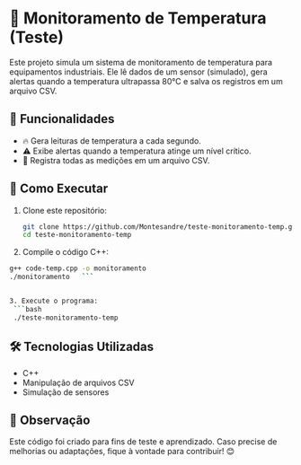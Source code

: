 # 🚀 Monitoramento de Temperatura (Teste)

Este projeto simula um sistema de monitoramento de temperatura para equipamentos industriais. Ele lê dados de um sensor (simulado), gera alertas quando a temperatura ultrapassa 80°C e salva os registros em um arquivo CSV.

## 📌 Funcionalidades
- 🔥 Gera leituras de temperatura a cada segundo.
- ⚠️ Exibe alertas quando a temperatura atinge um nível crítico.
- 📝 Registra todas as medições em um arquivo CSV.

## 🔧 Como Executar
1. Clone este repositório:
   ```bash
   git clone https://github.com/Montesandre/teste-monitoramento-temp.git
   cd teste-monitoramento-temp
   ```
2. Compile o código C++: 
  ```bash
g++ code-temp.cpp -o monitoramento
./monitoramento   ```


3. Execute o programa:
   ```bash
   ./teste-monitoramento-temp
   ```

## 🛠️ Tecnologias Utilizadas
- C++
- Manipulação de arquivos CSV
- Simulação de sensores

## 📌 Observação
Este código foi criado para fins de teste e aprendizado. Caso precise de melhorias ou adaptações, fique à vontade para contribuir! 😊

